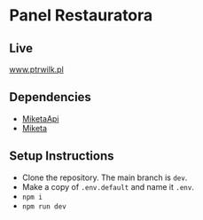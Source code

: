 # Panel Restauratora

## Live

www.ptrwilk.pl

## Dependencies

- [MiketaApi]
- [Miketa]

## Setup Instructions

- Clone the repository. The main branch is `dev`.
- Make a copy of `.env.default` and name it `.env`.
- `npm i`
- `npm run dev`

[MiketaApi]: https://github.com/ptrwilk/MikietaApi
[Miketa]: https://github.com/ptrwilk/Mikieta
